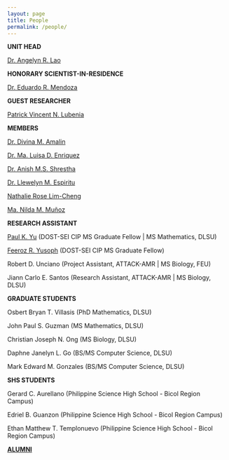 ```yaml
---
layout: page
title: People
permalink: /people/
---
```


**UNIT HEAD**

[Dr. Angelyn R. Lao](https://angelynlao.github.io/)

**HONORARY SCIENTIST-IN-RESIDENCE**

[Dr. Eduardo R. Mendoza](https://ed-r-mendoza.github.io/)

**GUEST RESEARCHER**

[Patrick Vincent N. Lubenia](https://www.linkedin.com/in/patrick-vincent-lubenia-frm-741812102/?originalSubdomain=ph)

**MEMBERS**

[Dr. Divina M. Amalin](https://www.dlsu.edu.ph/colleges/cos/faculty-profile/?personnel=32742711629)

[Dr. Ma. Luisa D. Enriquez](https://www.dlsu.edu.ph/colleges/cos/faculty-profile/?personnel=32742676594)

[Dr. Anish M.S. Shrestha](https://www.a-transposable-element.com/)

[Dr. Llewelyn M. Espiritu](https://www.dlsu.edu.ph/colleges/cos/faculty-profile/?personnel=32742711505)

[Nathalie Rose Lim-Cheng](https://scholar.google.com.ph/citations?user=Y--J7f8AAAAJ&hl=en)

[Ma. Nilda M. Muñoz](https://scholar.google.com.ph/citations?hl=en&user=5lNV_VEAAAAJ&view_op=list_works&sortby=pubdate)

**RESEARCH ASSISTANT**

[Paul K. Yu](https://yupaulk.github.io/) (DOST-SEI CIP MS Graduate Fellow \| MS Mathematics, DLSU)

[Feeroz R. Yusoph](https://www.linkedin.com/in/feeroz-yusoph/?originalSubdomain=sa) (DOST-SEI CIP MS Graduate Fellow)

Robert D. Unciano (Project Assistant, ATTACK-AMR \| MS Biology, FEU)

Jiann Carlo E. Santos (Research Assistant, ATTACK-AMR \| MS Biology, DLSU)

**GRADUATE STUDENTS**

Osbert Bryan T. Villasis (PhD Mathematics, DLSU)

John Paul S. Guzman (MS Mathematics, DLSU)

Christian Joseph N. Ong (MS Biology, DLSU)

Daphne Janelyn L. Go (BS/MS Computer Science, DLSU)

Mark Edward M. Gonzales (BS/MS Computer Science, DLSU)

**SHS STUDENTS**

Gerard C. Aurellano (Philippine Science High School - Bicol Region Campus)

Edriel B. Guanzon (Philippine Science High School - Bicol Region Campus)

Ethan Matthew T. Templonuevo (Philippine Science High School - Bicol Region Campus)

[**ALUMNI**](/alumni)
